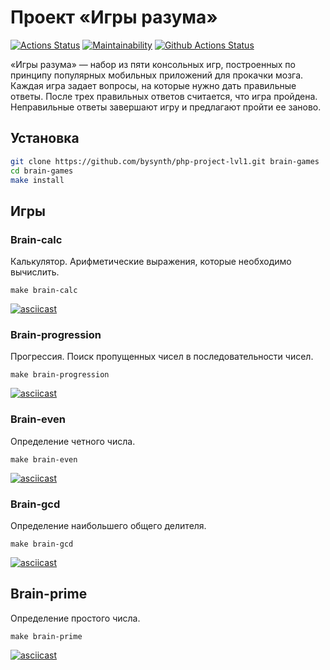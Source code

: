 # Проект «Игры разума»

[![Actions Status](https://github.com/bysynth/php-project-lvl1/workflows/hexlet-check/badge.svg)](https://github.com/bysynth/php-project-lvl1/actions)
[![Maintainability](https://api.codeclimate.com/v1/badges/8a406fee390be106a62e/maintainability)](https://codeclimate.com/github/bysynth/php-project-lvl1/maintainability)
[![Github Actions Status](https://github.com/bysynth/php-project-lvl1/workflows/CI/badge.svg)](https://github.com/bysynth/php-project-lvl1/actions)

«Игры разума» — набор из пяти консольных игр, построенных по принципу популярных мобильных приложений для прокачки мозга. Каждая игра задает вопросы, на которые нужно дать правильные ответы. После трех правильных ответов считается, что игра пройдена. Неправильные ответы завершают игру и предлагают пройти ее заново.

## Установка

```bash
git clone https://github.com/bysynth/php-project-lvl1.git brain-games
cd brain-games
make install
```

## Игры

### Brain-calc

Калькулятор. Арифметические выражения, которые необходимо вычислить.

`make brain-calc`

[![asciicast](https://asciinema.org/a/b5ekWbAPKsoO86mZh4haavsN8.svg)](https://asciinema.org/a/b5ekWbAPKsoO86mZh4haavsN8)

### Brain-progression

Прогрессия. Поиск пропущенных чисел в последовательности чисел.

`make brain-progression`

[![asciicast](https://asciinema.org/a/0HQIycNibqpOTEwdiTkhOKNsH.svg)](https://asciinema.org/a/0HQIycNibqpOTEwdiTkhOKNsH)

### Brain-even

Определение четного числа.

`make brain-even`

[![asciicast](https://asciinema.org/a/9cfU2k8FqydLRySIdQWQ27ZBk.svg)](https://asciinema.org/a/9cfU2k8FqydLRySIdQWQ27ZBk)

### Brain-gcd

Определение наибольшего общего делителя.

`make brain-gcd`

[![asciicast](https://asciinema.org/a/hetx3mygk90T8KDq7YRgYGUbv.svg)](https://asciinema.org/a/hetx3mygk90T8KDq7YRgYGUbv)

## Brain-prime

Определение простого числа.

`make brain-prime`

[![asciicast](https://asciinema.org/a/yFVhYERDezYZdEoLjCy0iyYot.svg)](https://asciinema.org/a/yFVhYERDezYZdEoLjCy0iyYot)
